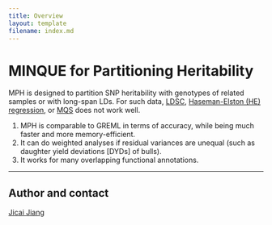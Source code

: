 ```yaml
---
title: Overview
layout: template
filename: index.md
---
```


# MINQUE for Partitioning Heritability
MPH is designed to partition SNP heritability with genotypes of related samples or with long-span LDs. For such data, [LDSC](https://github.com/bulik/ldsc), [Haseman-Elston (HE) regression](https://github.com/sriramlab/RHE-mc), or [MQS](https://github.com/genetics-statistics/GEMMA) does not work well.
1. MPH is comparable to GREML in terms of accuracy, while being much faster and more memory-efficient.
2. It can do weighted analyses if residual variances are unequal (such as daughter yield deviations [DYDs] of bulls).
3. It works for many overlapping functional annotations.

---

## Author and contact
[Jicai Jiang](https://cals.ncsu.edu/animal-science/people/jicai-jiang)

